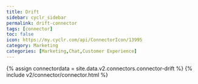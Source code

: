 ```yaml
---
title: Drift
sidebar: cyclr_sidebar
permalink: drift-connector
tags: [connector]
toc: false
icon: https://my.cyclr.com/api/ConnectorIcon/13995
category: Marketing
categories: [Marketing,Chat,Customer Experience]
---
```

{% assign connectordata = site.data.v2.connectors.connector-drift %}
{% include v2/connector/connector.html %}	